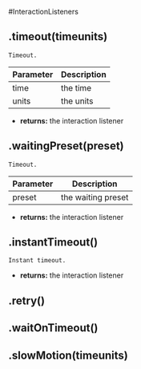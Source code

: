 #InteractionListeners
## .timeout(timeunits)
`Timeout.`


Parameter | Description
	--------- | -----------
|time|the time
|units|the units
* **returns:** the interaction listener


## .waitingPreset(preset)
`Timeout.`


Parameter | Description
	--------- | -----------
|preset|the waiting preset
* **returns:** the interaction listener


## .instantTimeout()
`Instant timeout.`

* **returns:** the interaction listener


## .retry()


## .waitOnTimeout()


## .slowMotion(timeunits)

